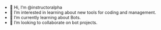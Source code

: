 - 👋 Hi, I’m @instructoralpha
- 👀 I’m interested in learning about new tools for coding and management.
- 🌱 I’m currently learning about Bots.
- 💞️ I’m looking to collaborate on bot projects.

<!---
instructoralpha/instructoralpha is a ✨ special ✨ repository because its `README.md` (this file) appears on your GitHub profile.
You can click the Preview link to take a look at your changes.
--->
